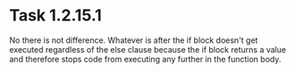 # Task 1.2.15.1

No there is not difference. Whatever is after the if block doesn't get executed
regardless of the else clause because the if block returns a value and therefore
stops code from executing any further in the function body.

